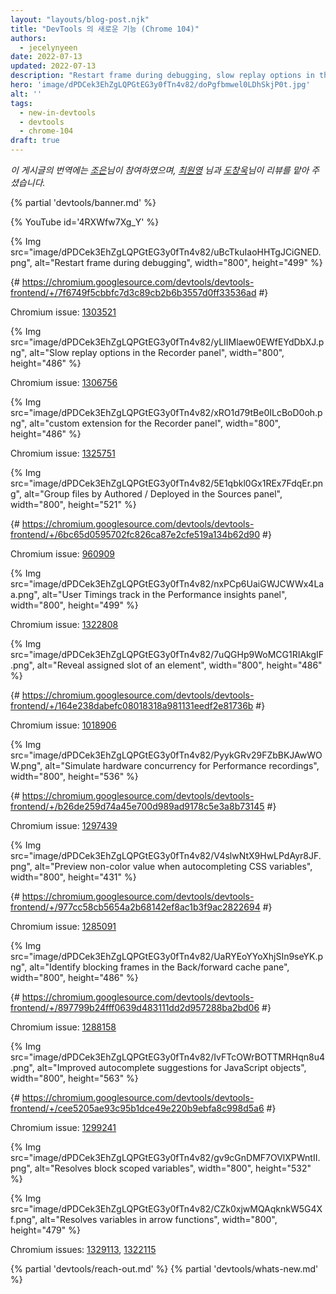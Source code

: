 ```yaml
---
layout: "layouts/blog-post.njk"
title: "DevTools 의 새로운 기능 (Chrome 104)"
authors:
  - jecelynyeen
date: 2022-07-13
updated: 2022-07-13
description: "Restart frame during debugging, slow replay options in the Recorder panel, and more."
hero: 'image/dPDCek3EhZgLQPGtEG3y0fTn4v82/doPgfbmwel0LDhSkjP0t.jpg'
alt: ''
tags:
  - new-in-devtools
  - devtools
  - chrome-104
draft: true
---
```


*이 게시글의 번역에는 [조은](https://developers.google.com/community/experts/directory/profile/profile-eun-cho)님이 참여하였으며, [최원영](https://www.linkedin.com/in/toruchoi) 님과 [도창욱](https://developers.google.com/community/experts/directory/profile/profile-changwook-doh)님이 리뷰를 맡아 주셨습니다.*

{% partial 'devtools/banner.md' %}

{% YouTube id='4RXWfw7Xg_Y' %}

<!-- start: translation instructions -->
<!-- + 1. Remove the "draft: true" tag above when submitting PR -->
<!-- + 2. Provide translations under each of the English commented original content -->
<!-- + 3. Translate the "description" tag above -->
<!-- + 4. Translate all the <img> alt text -->
<!-- + 5. Update the whats-new.md file -->

<!-- ## Restart frame during debugging {: #restart-frame } -->

<!-- The **Restart frame** feature is back! You can re-run the preceding code when paused somewhere in a function. Previously, this feature was deprecated and removed in Chrome 92 due to stability issues.  -->

<!-- In this [example](https://jec.fyi/), the debugger initially paused at the breakpoint (line 343) near the end of the `toggleColorScheme` function. To restart the debugging from the beginning of the `toggleColorScheme` function, expand the **Call stack** section in the **Debugger** pane, right click on `toggleColorScheme` and select **Restart frame**.  -->

{% Img src="image/dPDCek3EhZgLQPGtEG3y0fTn4v82/uBcTkuIaoHHTgJCiGNED.png", alt="Restart frame during debugging", width="800", height="499" %}

{# https://chromium.googlesource.com/devtools/devtools-frontend/+/7f6749f5cbbfc7d3c89cb2b6b3557d0ff33536ad #}

Chromium issue: [1303521](https://crbug.com/1303521)


<!-- ## Slow replay options in the Recorder panel {: #recorder } -->

<!-- You can now replay user flows at a slower speed — slow, very slow, and extremely slow. These options let you better observe each step replay on screen. -->

<!-- [Open](/docs/devtools/recorder/#open) the **Recorder** panel and [start a new recording](/docs/devtools/recorder/#record). Once the recording is done, click on the **Replay** dropdown button. Select a speed to start a replay. -->

{% Img src="image/dPDCek3EhZgLQPGtEG3y0fTn4v82/yLIIMlaew0EWfEYdDbXJ.png", alt="Slow replay options in the Recorder panel", width="800", height="486" %}

Chromium issue: [1306756](https://crbug.com/1306756)


<!-- ## Build an extension for the Recorder panel {: #recorder-extension } -->

<!-- You can now build or install a Chrome extension to export replay scripts in your favorite format. See [Recorder extension API](/docs/extensions/reference/devtools_recorder/) documentation to learn how to build one. -->

<!-- To install a demo extension, follow [these steps](https://github.com/puppeteer/replay#create-a-chrome-extension-for-recorder-available-from-chrome-104-onwards) outlined in the documentation.  -->

{% Img src="image/dPDCek3EhZgLQPGtEG3y0fTn4v82/xRO1d79tBe0ILcBoD0oh.png", alt="custom extension for the Recorder panel", width="800", height="486" %}

Chromium issue: [1325751](https://crbug.com/1325751)


<!-- ## Group files by Authored / Deployed in the Sources panel {: #authored-deployed } -->

<!-- Enable the new **Group files by Authored / Deployed** option to organize your files in the Sources panel. When developing web applications with frameworks (for example, React, Angular), it can be difficult to navigate the source files due to the minified files generated by the build tools (for example, Webpack, Vite).  -->
 
<!-- With this checkbox, you can group files into 2 categories for quicker file search: -->
 
<!-- - **Authored**. Similar to the source files you view in your IDE. DevTools generates these files based on sourcemaps (provided by your build tools).
- **Deployed**. The actual files that the browser reads. Usually these files are minified. -->
 
<!-- Try it yourself with this [React demo](https://reactjs.org/)! -->

{% Img src="image/dPDCek3EhZgLQPGtEG3y0fTn4v82/5E1qbkl0Gx1REx7FdqEr.png", alt="Group files by Authored / Deployed in the Sources panel", width="800", height="521" %}

{# https://chromium.googlesource.com/devtools/devtools-frontend/+/6bc65d0595702fc826ca87e2cfe519a134b62d90 #}
 
Chromium issue: [960909](https://crbug.com/960909)


<!-- ## New User Timings track in the Performance insights panel {: #performance } -->

<!-- Visualize `performance.measure()` marks in your recording with the new **User Timings** track in the **Performance insights** panel. -->

<!-- For example, this [web page](https://jec.fyi/demo/perf-measure) uses the [`performance.measure()`](https://web.dev/usertiming/#calculating-measurements-with-measure()) method to calculate the elapsed time of text loading. -->

<!-- When you start [measuring the page load](/docs/devtools/performance-insights/#record), the **User Timings** track shows in the recording. Click on the timings item to view its details on the side pane. -->

{% Img src="image/dPDCek3EhZgLQPGtEG3y0fTn4v82/nxPCp6UaiGWJCWWx4Laa.png", alt="User Timings track in the Performance insights panel", width="800", height="499" %}

Chromium issue: [1322808](https://crbug.com/1322808)

 
<!-- ## Reveal assigned slot of an element {: #slot } -->

<!-- Slotted elements in the **Elements** panel have a new `slot` badge. When debugging layout issues, use this feature to identify the element which affects the node's layout quicker.  -->

<!-- This [example](https://mdn.github.io/web-components-examples/slotted-pseudo-element/) contains cards with a few named slots. Inspect the `person-occupation` slot of a card, click the `slot` badge next to it to reveal its assigned slot. -->

<!-- [Learn](https://developer.mozilla.org/docs/Web/Web_Components/Using_templates_and_slots) how to use [<template>](https://developer.mozilla.org/docs/Web/HTML/Element/template) and [<slot>](https://developer.mozilla.org/docs/Web/HTML/Element/slot) elements to create a flexible template that can then be used to populate the shadow DOM of a web component. -->

{% Img src="image/dPDCek3EhZgLQPGtEG3y0fTn4v82/7uQGHp9WoMCG1RIAkgIF.png", alt="Reveal assigned slot of an element", width="800", height="486" %}

{# https://chromium.googlesource.com/devtools/devtools-frontend/+/164e238dabefc08018318a981131eedf2e81736b #}

Chromium issue: [1018906](https://crbug.com/1018906)


<!-- ## Simulate hardware concurrency for Performance recordings {: #simulate } -->
 
<!-- The new **Hardware concurrency** setting in the **Performance** panel allows developers to configure the value reported by `navigator.hardwareConcurrency`. -->
 
<!-- Some applications use `navigator.hardwareConcurrency` to control the degree of parallelism of their application, for example, to control Emscripten pthread pool size. With this feature, developers can test their application performance with different core counts. -->
 
{% Img src="image/dPDCek3EhZgLQPGtEG3y0fTn4v82/PyykGRv29FZbBKJAwWOW.png", alt="Simulate hardware concurrency for Performance recordings", width="800", height="536" %}

{# https://chromium.googlesource.com/devtools/devtools-frontend/+/b26de259d74a45e700d989ad9178c5e3a8b73145 #}
 
Chromium issue: [1297439](https://crbug.com/1297439)


<!-- ## Preview non-color value when autocompleting CSS variables {: #css-var } -->

<!-- When autocompleting CSS variables, DevTools now populates the non-color variable with a meaningful value so that you can preview what kind of change the value will have on the node. -->

{% Img src="image/dPDCek3EhZgLQPGtEG3y0fTn4v82/V4slwNtX9HwLPdAyr8JF.png", alt="Preview non-color value when autocompleting CSS variables", width="800", height="431" %}

{# https://chromium.googlesource.com/devtools/devtools-frontend/+/977cc58cb5654a2b68142ef8ac1b3f9ac2822694 #}

Chromium issue: [1285091](https://crbug.com/1285091)

        
<!-- ## Identify blocking frames in the Back/forward cache pane {: #bfcache } -->

<!-- The [Back/forward cache](/docs/devtools/application/back-forward-cache/) pane in the **Application** panel has new **frames** section to help you identify blocking frames that may be preventing the page from being eligible for bfcache. -->

{% Img src="image/dPDCek3EhZgLQPGtEG3y0fTn4v82/UaRYEoYYoXhjSIn9seYK.png", alt="Identify blocking frames in the Back/forward cache pane", width="800", height="486" %}
 
{# https://chromium.googlesource.com/devtools/devtools-frontend/+/897799b24fff0639d483111dd2d957288ba2bd06 #}
 
Chromium issue: [1288158](https://crbug.com/1288158) 
 
 
<!-- ## Improved autocomplete suggestions for JavaScript objects {: #autocomplete } -->

<!-- The the autocompletion for JavaScript object properties now display based on this order: -->

<!-- 1. Own enumerable properties
2. Own non-enumerable properties
3. Inherited enumerable properties
4. Inherited non-enumerable properties -->

<!-- Previously, developers found it harder to find relevant properties because the suggestion only favored own properties over inherited properties, and all inherited properties were given equal priority. -->

{% Img src="image/dPDCek3EhZgLQPGtEG3y0fTn4v82/IvFTcOWrBOTTMRHqn8u4.png", alt="Improved autocomplete suggestions for JavaScript objects", width="800", height="563" %}

{# https://chromium.googlesource.com/devtools/devtools-frontend/+/cee5205ae93c95b1dce49e220b9ebfa8c998d5a6 #}
 
Chromium issue: [1299241](https://crbug.com/1299241)

 
<!-- ## Sourcemaps improvements {: #sourcemaps } -->
 
<!-- Here are a few fixes on sourcemaps to improve the overall debugging experience: -->
 
<!-- - Breakpoints now work in inline `<script>` with sourceURL annotations. -->
<!-- - The debugger now resolves block scoped variables in the **Scope** view with source maps. -->
  {% Img src="image/dPDCek3EhZgLQPGtEG3y0fTn4v82/gv9cGnDMF7OVlXPWntII.png", alt="Resolves block scoped variables", width="800", height="532" %}
<!-- - The debugger now resolves variables in arrow functions in the **Scope** view with source maps. -->
  {% Img src="image/dPDCek3EhZgLQPGtEG3y0fTn4v82/CZk0xjwMQAqknkW5G4Xf.png", alt="Resolves variables in arrow functions", width="800", height="479" %}

Chromium issues: [1329113](https://crbug.com/1329113), [1322115](https://crbug.com/1322115)
 
 
<!-- ## Miscellaneous highlights {: #misc } -->
 
<!-- These are some noteworthy fixes in this release: -->
 
<!-- - Fixed the **Auto-completion** setting for the **Sources** panel. Previously, the auto-complete always on even the setting is disabled. ([1323286](https://crbug.com/1323286)) -->
<!-- - Updated the **Manifest** tab in the **Application** panel to parse the latest color scheme format. ([1318305](https://crbug.com/1318305)) -->
<!-- - Improved the suggestions for the `<script async>` rendering blocking issues in the **Performance insights** panel. Previously,  DevTools suggested to `add async attribute to the script tag` even though the script is already marked as async. ([1334096](https://crbug.com/1334096)) -->
<!-- - The **Performance insights** panel now detects iframes as potential causes for layout shifts. You can view the iframe details in the **Details** pane. ([1328873](https://crbug.com/1328873)) -->
<!-- - When [open file](/docs/devtools/resources/#open) in the **Command menu**, the authored files (files generated by sourcemaps) are now ranked higher so they appear above similarly named deployed scripts. ([1312929](https://crbug.com/1312929))  -->

{% partial 'devtools/reach-out.md' %}
{% partial 'devtools/whats-new.md' %}
